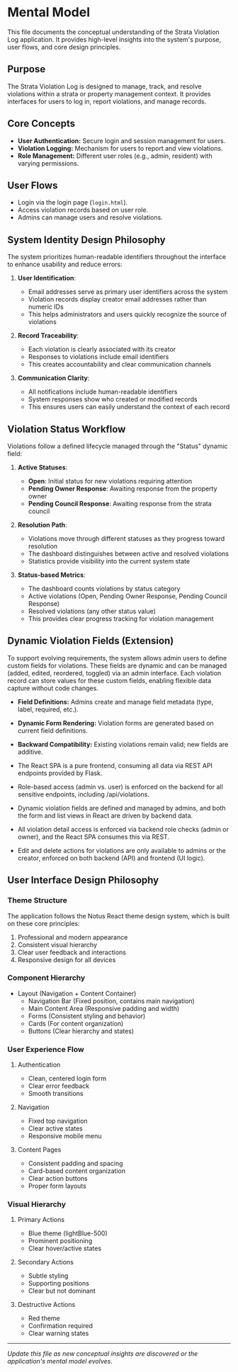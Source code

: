 # Mental Model

This file documents the conceptual understanding of the Strata Violation Log application. It provides high-level insights into the system's purpose, user flows, and core design principles.

## Purpose

The Strata Violation Log is designed to manage, track, and resolve violations within a strata or property management context. It provides interfaces for users to log in, report violations, and manage records.

## Core Concepts
- **User Authentication:** Secure login and session management for users.
- **Violation Logging:** Mechanism for users to report and view violations.
- **Role Management:** Different user roles (e.g., admin, resident) with varying permissions.

## User Flows
- Login via the login page (`login.html`).
- Access violation records based on user role.
- Admins can manage users and resolve violations.

## System Identity Design Philosophy

The system prioritizes human-readable identifiers throughout the interface to enhance usability and reduce errors:

1. **User Identification**: 
   - Email addresses serve as primary user identifiers across the system
   - Violation records display creator email addresses rather than numeric IDs
   - This helps administrators and users quickly recognize the source of violations

2. **Record Traceability**:
   - Each violation is clearly associated with its creator
   - Responses to violations include email identifiers
   - This creates accountability and clear communication channels

3. **Communication Clarity**:
   - All notifications include human-readable identifiers
   - System responses show who created or modified records
   - This ensures users can easily understand the context of each record

## Violation Status Workflow

Violations follow a defined lifecycle managed through the "Status" dynamic field:

1. **Active Statuses**:
   - **Open**: Initial status for new violations requiring attention
   - **Pending Owner Response**: Awaiting response from the property owner
   - **Pending Council Response**: Awaiting response from the strata council

2. **Resolution Path**:
   - Violations move through different statuses as they progress toward resolution
   - The dashboard distinguishes between active and resolved violations
   - Statistics provide visibility into the current system state

3. **Status-based Metrics**:
   - The dashboard counts violations by status category
   - Active violations (Open, Pending Owner Response, Pending Council Response)
   - Resolved violations (any other status value)
   - This provides clear progress tracking for violation management

## Dynamic Violation Fields (Extension)

To support evolving requirements, the system allows admin users to define custom fields for violations. These fields are dynamic and can be managed (added, edited, reordered, toggled) via an admin interface. Each violation record can store values for these custom fields, enabling flexible data capture without code changes.

- **Field Definitions:** Admins create and manage field metadata (type, label, required, etc.).
- **Dynamic Form Rendering:** Violation forms are generated based on current field definitions.
- **Backward Compatibility:** Existing violations remain valid; new fields are additive.

- The React SPA is a pure frontend, consuming all data via REST API endpoints provided by Flask.
- Role-based access (admin vs. user) is enforced on the backend for all sensitive endpoints, including /api/violations.
- Dynamic violation fields are defined and managed by admins, and both the form and list views in React are driven by backend data.
- All violation detail access is enforced via backend role checks (admin or owner), and the React SPA consumes this via REST.

- Edit and delete actions for violations are only available to admins or the creator, enforced on both backend (API) and frontend (UI logic).

## User Interface Design Philosophy

### Theme Structure
The application follows the Notus React theme design system, which is built on these core principles:
1. Professional and modern appearance
2. Consistent visual hierarchy
3. Clear user feedback and interactions
4. Responsive design for all devices

### Component Hierarchy
- Layout (Navigation + Content Container)
  - Navigation Bar (Fixed position, contains main navigation)
  - Main Content Area (Responsive padding and width)
  - Forms (Consistent styling and behavior)
  - Cards (For content organization)
  - Buttons (Clear hierarchy and states)

### User Experience Flow
1. Authentication
   - Clean, centered login form
   - Clear error feedback
   - Smooth transitions

2. Navigation
   - Fixed top navigation
   - Clear active states
   - Responsive mobile menu

3. Content Pages
   - Consistent padding and spacing
   - Card-based content organization
   - Clear action buttons
   - Proper form layouts

### Visual Hierarchy
1. Primary Actions
   - Blue theme (lightBlue-500)
   - Prominent positioning
   - Clear hover/active states

2. Secondary Actions
   - Subtle styling
   - Supporting positions
   - Clear but not dominant

3. Destructive Actions
   - Red theme
   - Confirmation required
   - Clear warning states

---

*Update this file as new conceptual insights are discovered or the application's mental model evolves.* 